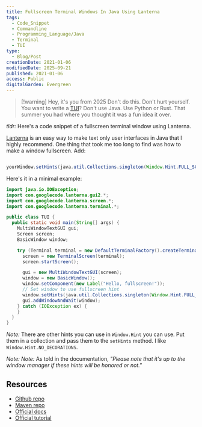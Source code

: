 ```yaml
---
title: Fullscreen Terminal Windows In Java Using Lanterna
tags:
  - Code_Snippet
  - Commandline
  - Programming_Language/Java
  - Terminal
  - TUI
type:
  - Blog/Post
creationDate: 2021-01-06
modifiedDate: 2025-09-21
published: 2021-01-06
access: Public
digitalGarden: Evergreen
---
```


> [!warning] Hey, it's you from 2025
> Don't do this. Don't hurt yourself. You want to write a [TUI](https://en.wikipedia.org/wiki/Command-line_interface)? Don't use Java. Use Python or Rust. That summer you had where you thought it was a fun idea it over.

_tldr:_ Here's a code snippet of a fullscreen terminal window using Lanterna.

[Lanterna](https://github.com/mabe02/lanterna) is an easy way to make text only user interfaces in Java that I highly recommend. One thing that took me too long to find was how to make a window fullscreen. Add:

```java

yourWindow.setHints(java.util.Collections.singleton(Window.Hint.FULL_SCREEN));

```

Here's it in a minimal example:

```java
import java.io.IOException;
import com.googlecode.lanterna.gui2.*;
import com.googlecode.lanterna.screen.*;
import com.googlecode.lanterna.terminal.*;

public class TUI {
  public static void main(String[] args) {
    MultiWindowTextGUI gui;
    Screen screen;
    BasicWindow window;

    try (Terminal terminal = new DefaultTerminalFactory().createTerminal()) {
      screen = new TerminalScreen(terminal);
      screen.startScreen();

      gui = new MultiWindowTextGUI(screen);
      window = new BasicWindow();
      window.setComponent(new Label("Hello, fullscreen!"));
      // Set window to use fullscreen hint
      window.setHints(java.util.Collections.singleton(Window.Hint.FULL_SCREEN));
      gui.addWindowAndWait(window);
    } catch (IOException ex) {
    }
  }
}
```

_Note:_ There are other hints you can use in `Window.Hint` you can use. Put them in a collection and pass them to the `setHints` method. I like `Window.Hint.NO_DECORATIONS`.

_Note: Note:_ As told in the documentation, _"Please note that it's up to the window manager if these hints will be honored or not."_

## Resources

- [Github repo](https://github.com/mabe02/lanterna)
- [Maven repo](https://mvnrepository.com/artifact/com.googlecode.lanterna/lanterna)
- [Official docs](https://github.com/mabe02/lanterna/tree/master/docs)
- [Official tutorial](https://github.com/mabe02/lanterna/blob/master/docs/tutorial/Tutorial01.md)
